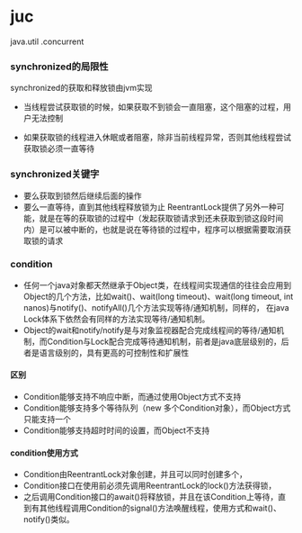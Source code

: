 # juc
java.util .concurrent 
### synchronized的局限性
synchronized的获取和释放锁由jvm实现
- 当线程尝试获取锁的时候，如果获取不到锁会一直阻塞，这个阻塞的过程，用户无法控制
  
- 如果获取锁的线程进入休眠或者阻塞，除非当前线程异常，否则其他线程尝试获取锁必须一直等待
### synchronized关键字
- 要么获取到锁然后继续后面的操作
- 要么一直等待，直到其他线程释放锁为止
ReentrantLock提供了另外一种可能，就是在等的获取锁的过程中（发起获取锁请求到还未获取到锁这段时间内）是可以被中断的，也就是说在等待锁的过程中，程序可以根据需要取消获取锁的请求
### condition
- 任何一个java对象都天然继承于Object类，在线程间实现通信的往往会应用到Object的几个方法，比如wait()、wait(long timeout)、wait(long timeout, int nanos)与notify()、notifyAll()几个方法实现等待/通知机制，同样的， 在java Lock体系下依然会有同样的方法实现等待/通知机制。
- Object的wait和notify/notify是与对象监视器配合完成线程间的等待/通知机制，而Condition与Lock配合完成等待通知机制，前者是java底层级别的，后者是语言级别的，具有更高的可控制性和扩展性
#### 区别
- Condition能够支持不响应中断，而通过使用Object方式不支持
- Condition能够支持多个等待队列（new 多个Condition对象），而Object方式只能支持一个
- Condition能够支持超时时间的设置，而Object不支持
#### condition使用方式
- Condition由ReentrantLock对象创建，并且可以同时创建多个，
- Condition接口在使用前必须先调用ReentrantLock的lock()方法获得锁，
- 之后调用Condition接口的await()将释放锁，并且在该Condition上等待，直到有其他线程调用Condition的signal()方法唤醒线程，使用方式和wait()、notify()类似。
